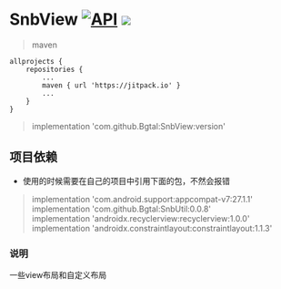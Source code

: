 # SnbView [![API](https://img.shields.io/badge/API-21%2B-brightgreen.svg?style=flat)](https://android-arsenal.com/api?level=21) [![](https://jitpack.io/v/Bgtal/SnbView.svg)](https://jitpack.io/#Bgtal/SnbView)

> maven
```  
allprojects {
    repositories {
        ...
        maven { url 'https://jitpack.io' }
        ...
    }
}
```
> implementation 'com.github.Bgtal:SnbView:version'

## 项目依赖
* 使用的时候需要在自己的项目中引用下面的包，不然会报错
> implementation 'com.android.support:appcompat-v7:27.1.1'  
> implementation 'com.github.Bgtal:SnbUtil:0.0.8'  
> implementation 'androidx.recyclerview:recyclerview:1.0.0'  
> implementation 'androidx.constraintlayout:constraintlayout:1.1.3'  

### 说明

一些view布局和自定义布局
